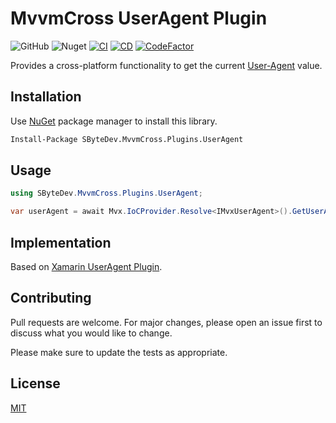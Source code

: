 # MvvmCross UserAgent Plugin
![GitHub](https://img.shields.io/github/license/SByteDev/Net.MvvmCross.Plugins.UserAgent.svg)
![Nuget](https://img.shields.io/nuget/v/SByteDev.MvvmCross.Plugins.UserAgent.svg)
[![CI](https://github.com/SByteDev/Net.MvvmCross.Plugins.UserAgent/actions/workflows/ci.yml/badge.svg)](https://github.com/SByteDev/Net.MvvmCross.Plugins.UserAgent/actions/workflows/ci.yml)
[![CD](https://github.com/SByteDev/Net.MvvmCross.Plugins.UserAgent/actions/workflows/cd.yml/badge.svg)](https://github.com/SByteDev/Net.MvvmCross.Plugins.UserAgent/actions/workflows/cd.yml)
[![CodeFactor](https://www.codefactor.io/repository/github/sbytedev/net.mvvmcross.plugins.useragent/badge)](https://www.codefactor.io/repository/github/sbytedev/net.mvvmcross.plugins.useragent)

Provides a cross-platform functionality to get the current [User-Agent](https://developer.mozilla.org/en-US/docs/Web/HTTP/Headers/User-Agent) value.

## Installation

Use [NuGet](https://www.nuget.org) package manager to install this library.

```bash
Install-Package SByteDev.MvvmCross.Plugins.UserAgent
```

## Usage
```cs
using SByteDev.MvvmCross.Plugins.UserAgent;

var userAgent = await Mvx.IoCProvider.Resolve<IMvxUserAgent>().GetUserAgentAsync(CancellationToken.None);
```

## Implementation
Based on [Xamarin UserAgent Plugin](https://github.com/SByteDev/Net.Xamarin.Plugins.UserAgent).

## Contributing
Pull requests are welcome. For major changes, please open an issue first to discuss what you would like to change.

Please make sure to update the tests as appropriate.

## License
[MIT](https://choosealicense.com/licenses/mit/)
